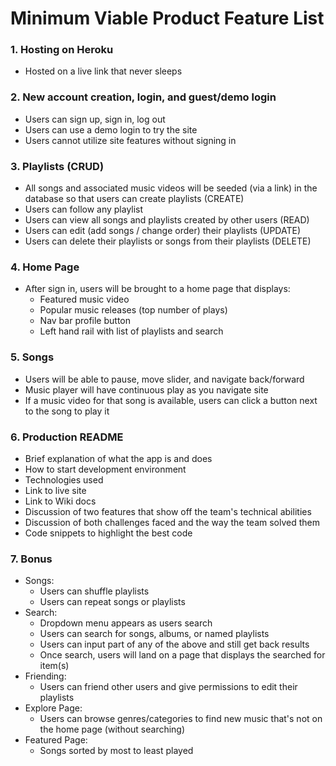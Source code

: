 # Minimum Viable Product Feature List

### 1. Hosting on Heroku
* Hosted on a live link that never sleeps

### 2. New account creation, login, and guest/demo login
* Users can sign up, sign in, log out
* Users can use a demo login to try the site
* Users cannot utilize site features without signing in

### 3. Playlists (CRUD)
* All songs and associated music videos will be seeded (via a link) in the database so that users can create playlists (CREATE)
* Users can follow any playlist
* Users can view all songs and playlists created by other users (READ)
* Users can edit (add songs / change order) their playlists (UPDATE)
* Users can delete their playlists or songs from their playlists (DELETE)

### 4. Home Page
* After sign in, users will be brought to a home page that displays:
    * Featured music video
    * Popular music releases (top number of plays)
    * Nav bar profile button
    * Left hand rail with list of playlists and search

### 5. Songs
* Users will be able to pause, move slider, and navigate back/forward
* Music player will have continuous play as you navigate site
* If a music video for that song is available, users can click a button next to the song to play it

### 6. Production README
* Brief explanation of what the app is and does
* How to start development environment
* Technologies used
* Link to live site
* Link to Wiki docs
* Discussion of two features that show off the team's technical abilities
* Discussion of both challenges faced and the way the team solved them
* Code snippets to highlight the best code

### 7. Bonus
* Songs:
    * Users can shuffle playlists
    * Users can repeat songs or playlists
* Search:
    * Dropdown menu appears as users search
    * Users can search for songs, albums, or named playlists
    * Users can input part of any of the above and still get back results
    * Once search, users will land on a page that displays the searched for item(s)
* Friending:
    * Users can friend other users and give permissions to edit their playlists
* Explore Page:
    * Users can browse genres/categories to find new music that's not on the home page (without searching)
* Featured Page:
    * Songs sorted by most to least played
